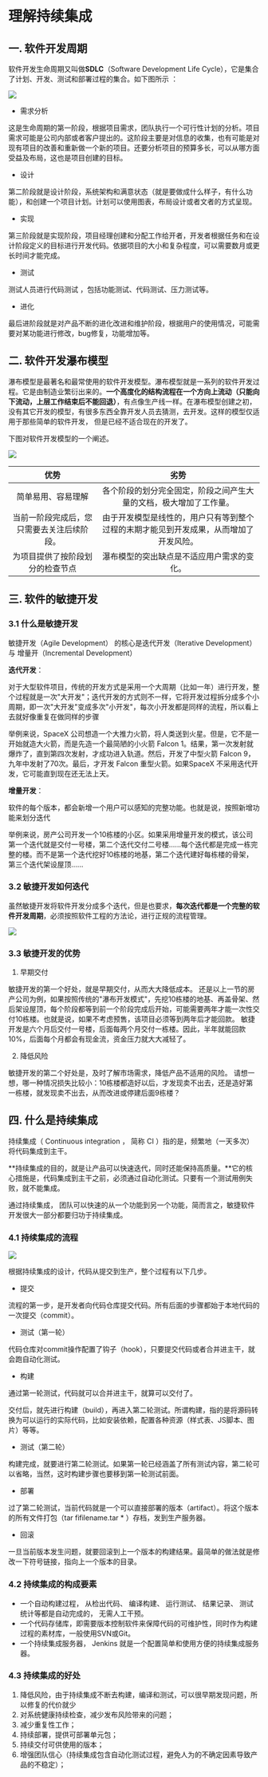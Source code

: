 # 理解持续集成

## 一. 软件开发周期

软件开发生命周期又叫做**SDLC**（Software Development Life Cycle），它是集合了计划、开发、测试和部署过程的集合。如下图所示 ：

![](../images/1.png)

- 需求分析

这是生命周期的第一阶段，根据项目需求，团队执行一个可行性计划的分析。项目需求可能是公司内部或者客户提出的。这阶段主要是对信息的收集，也有可能是对现有项目的改善和重新做一个新的项目。还要分析项目的预算多长，可以从哪方面受益及布局，这也是项目创建的目标。

- 设计

第二阶段就是设计阶段，系统架构和满意状态（就是要做成什么样子，有什么功能），和创建一个项目计划。计划可以使用图表，布局设计或者文者的方式呈现。

- 实现

第三阶段就是实现阶段，项目经理创建和分配工作给开者，开发者根据任务和在设计阶段定义的目标进行开发代码。依据项目的大小和复杂程度，可以需要数月或更长时间才能完成。

- 测试

测试人员进行代码测试 ，包括功能测试、代码测试、压力测试等。

- 进化

最后进阶段就是对产品不断的进化改进和维护阶段，根据用户的使用情况，可能需要对某功能进行修改，bug修复，功能增加等。



## 二. 软件开发瀑布模型

瀑布模型是最著名和最常使用的软件开发模型。瀑布模型就是一系列的软件开发过程。它是由制造业繁衍出来的。**一个高度化的结构流程在一个方向上流动（只能向下流动，上层工作结束后不能回退）**，有点像生产线一样。在瀑布模型创建之初，没有其它开发的模型，有很多东西全靠开发人员去猜测，去开发。这样的模型仅适用于那些简单的软件开发， 但是已经不适合现在的开发了。

下图对软件开发模型的一个阐述。

![](../images/2.png)

|                    优势                    |                             劣势                             |
| :----------------------------------------: | :----------------------------------------------------------: |
|             简单易用、容易理解             | 各个阶段的划分完全固定，阶段之间产生大量的文档，极大增加了工作量。 |
| 当前一阶段完成后，您只需要去关注后续阶段。 | 由于开发模型是线性的，用户只有等到整个过程的末期才能见到开发成果，从而增加了开发风险。 |
|      为项目提供了按阶段划分的检查节点      |          瀑布模型的突出缺点是不适应用户需求的变化。          |

## 三. 软件的敏捷开发

### 3.1 什么是敏捷开发

敏捷开发（Agile Development） 的核心是迭代开发（Iterative Development） 与 增量开（Incremental Development） 

**迭代开发**：

对于大型软件项目，传统的开发方式是采用一个大周期（比如一年）进行开发，整个过程就是一次"大开发"；迭代开发的方式则不一样，它将开发过程拆分成多个小周期，即一次"大开发"变成多次"小开发"，每次小开发都是同样的流程，所以看上去就好像重复在做同样的步骤

举例来说，SpaceX 公司想造一个大推力火箭，将人类送到火星。但是，它不是一开始就造大火箭，而是先造一个最简陋的小火箭 Falcon 1。结果，第一次发射就爆炸了，直到第四次发射，才成功进入轨道。然后，开发了中型火箭 Falcon 9，九年中发射了70次。最后，才开发 Falcon 重型火箭。如果SpaceX 不采用迭代开发，它可能直到现在还无法上天。

**增量开发**：

软件的每个版本，都会新增一个用户可以感知的完整功能。也就是说，按照新增功能来划分迭代

举例来说，房产公司开发一个10栋楼的小区。如果采用增量开发的模式，该公司第一个迭代就是交付一号楼，第二个迭代交付二号楼......每个迭代都是完成一栋完整的楼。而不是第一个迭代挖好10栋楼的地基，第二个迭代建好每栋楼的骨架，第三个迭代架设屋顶......

### 3.2 敏捷开发如何迭代

虽然敏捷开发将软件开发分成多个迭代，但是也要求，**每次迭代都是一个完整的软件开发周期**，必须按照软件工程的方法论，进行正规的流程管理。

![](../images/3.png)

### 3.3 敏捷开发的优势

1. 早期交付

敏捷开发的第一个好处，就是早期交付，从而大大降低成本。 还是以上一节的房产公司为例，如果按照传统的"瀑布开发模式"，先挖10栋楼的地基、再盖骨架、然后架设屋顶，每个阶段都等到前一个阶段完成后开始，可能需要两年才能一次性交付10栋楼。也就是说，如果不考虑预售，该项目必须等到两年后才能回款。 敏捷开发是六个月后交付一号楼，后面每两个月交付一栋楼。因此，半年就能回款10%，后面每个月都会有现金流，资金压力就大大减轻了。

2. 降低风险

敏捷开发的第二个好处是，及时了解市场需求，降低产品不适用的风险。 请想一想，哪一种情况损失比较小：10栋楼都造好以后，才发现卖不出去，还是造好第一栋楼，就发现卖不出去，从而改进或停建后面9栋楼？



## 四. 什么是持续集成

持续集成（ Continuous integration ， 简称 CI ）指的是，频繁地（一天多次）将代码集成到主干。

**持续集成的目的，就是让产品可以快速迭代，同时还能保持高质量。**它的核心措施是，代码集成到主干之前，必须通过自动化测试。只要有一个测试用例失败，就不能集成。

通过持续集成， 团队可以快速的从一个功能到另一个功能，简而言之，敏捷软件开发很大一部分都要归功于持续集成。

### 4.1 持续集成的流程

![](../images/4.png)

根据持续集成的设计，代码从提交到生产，整个过程有以下几步。

- 提交

流程的第一步，是开发者向代码仓库提交代码。所有后面的步骤都始于本地代码的一次提交（commit）。

- 测试（第一轮）

代码仓库对commit操作配置了钩子（hook），只要提交代码或者合并进主干，就会跑自动化测试。

- 构建

通过第一轮测试，代码就可以合并进主干，就算可以交付了。

交付后，就先进行构建（build），再进入第二轮测试。所谓构建，指的是将源码转换为可以运行的实际代码，比如安装依赖，配置各种资源（样式表、JS脚本、图片）等等。

- 测试（第二轮）

构建完成，就要进行第二轮测试。如果第一轮已经涵盖了所有测试内容，第二轮可以省略，当然，这时构建步骤也要移到第一轮测试前面。

- 部署

过了第二轮测试，当前代码就是一个可以直接部署的版本（artifact）。将这个版本的所有文件打包（tar fifilename.tar * ）存档，发到生产服务器。

- 回滚

一旦当前版本发生问题，就要回滚到上一个版本的构建结果。最简单的做法就是修改一下符号链接，指向上一个版本的目录。



### 4.2 持续集成的构成要素

- 一个自动构建过程， 从检出代码、 编译构建、 运行测试、 结果记录、 测试统计等都是自动完成的， 无需人工干预。
- 一个代码存储库，即需要版本控制软件来保障代码的可维护性，同时作为构建过程的素材库，一般使用SVN或Git。
- 一个持续集成服务器， Jenkins 就是一个配置简单和使用方便的持续集成服务器。



### 4.3 持续集成的好处

1. 降低风险，由于持续集成不断去构建，编译和测试，可以很早期发现问题，所以修复的代价就少
2. 对系统健康持续检查，减少发布风险带来的问题；
3. 减少重复性工作；
4. 持续部署，提供可部署单元包；
5. 持续交付可供使用的版本；
6. 增强团队信心（持续集成包含自动化测试过程，避免人为的不确定因素导致产品的不稳定）；

